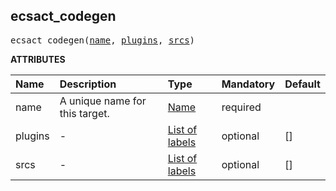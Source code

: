 <!-- Generated with Stardoc: http://skydoc.bazel.build -->




<a id="ecsact_codegen"></a>

## ecsact_codegen

<pre>
ecsact_codegen(<a href="#ecsact_codegen-name">name</a>, <a href="#ecsact_codegen-plugins">plugins</a>, <a href="#ecsact_codegen-srcs">srcs</a>)
</pre>



**ATTRIBUTES**


| Name  | Description | Type | Mandatory | Default |
| :------------- | :------------- | :------------- | :------------- | :------------- |
| <a id="ecsact_codegen-name"></a>name |  A unique name for this target.   | <a href="https://bazel.build/concepts/labels#target-names">Name</a> | required |  |
| <a id="ecsact_codegen-plugins"></a>plugins |  -   | <a href="https://bazel.build/concepts/labels">List of labels</a> | optional | [] |
| <a id="ecsact_codegen-srcs"></a>srcs |  -   | <a href="https://bazel.build/concepts/labels">List of labels</a> | optional | [] |


